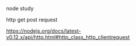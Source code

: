 ﻿node study

 http get post request

https://nodejs.org/docs/latest-v0.12.x/api/http.html#http_class_http_clientrequest
